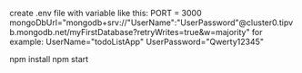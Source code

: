 create .env file with variable like this:
PORT = 3000
mongoDbUrl="mongodb+srv://"UserName":"UserPassword"@cluster0.tipvb.mongodb.net/myFirstDatabase?retryWrites=true&w=majority"
for example: 
UserName="todoListApp"
UserPassword="Qwerty12345"


npm install
npm start
